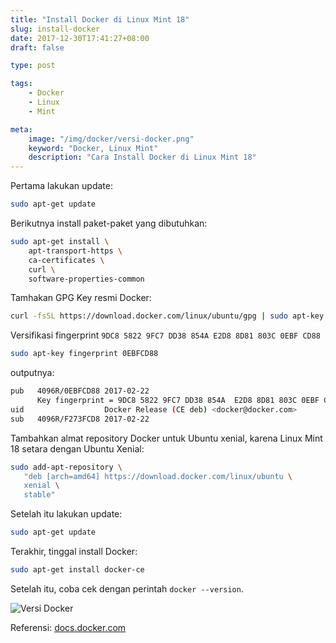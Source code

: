 ```yaml
---
title: "Install Docker di Linux Mint 18"
slug: install-docker
date: 2017-12-30T17:41:27+08:00
draft: false

type: post

tags:
    - Docker
    - Linux
    - Mint

meta:
    image: "/img/docker/versi-docker.png"
    keyword: "Docker, Linux Mint"
    description: "Cara Install Docker di Linux Mint 18"
---
```



Pertama lakukan update:

```bash
sudo apt-get update
```

Berikutnya install paket-paket yang dibutuhkan:

```bash
sudo apt-get install \
    apt-transport-https \
    ca-certificates \
    curl \
    software-properties-common
```

Tamhakan GPG Key resmi Docker:

```bash
curl -fsSL https://download.docker.com/linux/ubuntu/gpg | sudo apt-key add -
```
Versifikasi fingerprint `9DC8 5822 9FC7 DD38 854A E2D8 8D81 803C 0EBF CD88`

```bash
sudo apt-key fingerprint 0EBFCD88
```

outputnya:

```bash
pub   4096R/0EBFCD88 2017-02-22
      Key fingerprint = 9DC8 5822 9FC7 DD38 854A  E2D8 8D81 803C 0EBF CD88
uid                  Docker Release (CE deb) <docker@docker.com>
sub   4096R/F273FCD8 2017-02-22
```

Tambahkan almat repository Docker untuk Ubuntu xenial,
karena Linux Mint 18 setara dengan Ubuntu Xenial:

```bash
sudo add-apt-repository \
   "deb [arch=amd64] https://download.docker.com/linux/ubuntu \
   xenial \
   stable"
```

Setelah itu lakukan update:

```bash
sudo apt-get update
```

Terakhir, tinggal install Docker:

```bash
sudo apt-get install docker-ce
```

Setelah itu, coba cek dengan perintah `docker --version`.

![Versi Docker](/img/docker/versi-docker.png)


Referensi: [docs.docker.com](https://docs.docker.com/engine/installation/linux/docker-ce/ubuntu/#install-docker-ce-1)
